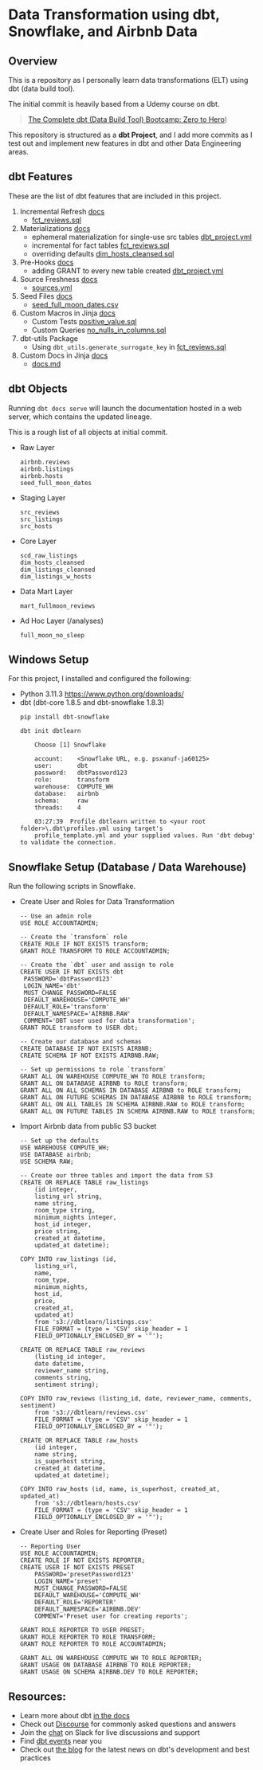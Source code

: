# Data Transformation using dbt, Snowflake, and Airbnb Data

## Overview

This is a repository as I personally learn data transformations (ELT) using dbt (data build tool).

The initial commit is heavily based from a Udemy course on dbt.
> [The Complete dbt (Data Build Tool) Bootcamp: Zero to Hero](https://www.udemy.com/course/complete-dbt-data-build-tool-bootcamp-zero-to-hero-learn-dbt/))

This repository is structured as a __dbt Project__, and I add more commits as I test out and implement new features in dbt and other Data Engineering areas.

## dbt Features

These are the list of dbt features that are included in this project.

1. Incremental Refresh [docs](https://docs.getdbt.com/docs/build/incremental-models)
   - [fct_reviews.sql](models/fct/fct_reviews.sql#L3)
1. Materializations [docs](https://docs.getdbt.com/docs/build/materializations)
   - ephemeral materialization for single-use src tables [dbt_project.yml](dbt_project.yml#L41-42)
   - incremental for fact tables [fct_reviews.sql](models/fct/fct_reviews.sql#L3)
   - overriding defaults [dim_hosts_cleansed.sql](models/dim/dim_hosts_cleansed.sql#L3)
1. Pre-Hooks [docs](https://docs.getdbt.com/reference/resource-configs/pre-hook-post-hook)
   - adding GRANT to every new table created [dbt_project.yml](dbt_project.yml#L40)
1. Source Freshness [docs](https://docs.getdbt.com/docs/deploy/source-freshness)
   - [sources.yml](models/sources.yml#L16-18)
1. Seed Files [docs](https://docs.getdbt.com/docs/build/seeds)
   - [seed_full_moon_dates.csv](seeds/seed_full_moon_dates.csv)
1. Custom Macros in Jinja [docs](https://docs.getdbt.com/docs/build/jinja-macros)
   - Custom Tests [positive_value.sql](macros/positive_value.sql)
   - Custom Queries [no_nulls_in_columns.sql](macros/no_nulls_in_columns.sql)
1. dbt-utils Package
   - Using `dbt_utils.generate_surrogate_key` in [fct_reviews.sql](models/fct/fct_reviews.sql#L14)
1. Custom Docs in Jinja [docs](https://docs.getdbt.com/reference/dbt-jinja-functions/doc)
   - [docs.md](models/docs.md)

## dbt Objects

Running `dbt docs serve` will launch the documentation hosted in a web server, which contains the updated lineage.

This is a rough list of all objects at initial commit.

* Raw Layer
    ```
    airbnb.reviews
    airbnb.listings
    airbnb.hosts
    seed_full_moon_dates
    ```
* Staging Layer
    ```
    src_reviews
    src_listings
    src_hosts
    ```
* Core Layer
    ```
    scd_raw_listings
    dim_hosts_cleansed
    dim_listings_cleansed
    dim_listings_w_hosts
    ```
* Data Mart Layer
    ```
    mart_fullmoon_reviews
    ```
* Ad Hoc Layer (/analyses)
    ```
    full_moon_no_sleep
    ```

## Windows Setup

For this project, I installed and configured the following:

* Python 3.11.3 https://www.python.org/downloads/
* dbt (dbt-core 1.8.5 and dbt-snowflake 1.8.3)
    ```
    pip install dbt-snowflake
    
    dbt init dbtlearn
    
        Choose [1] Snowflake
        
        account:    <Snowflake URL, e.g. psxanuf-ja60125>
        user:       dbt
        password:   dbtPassword123
        role:       transform
        warehouse:  COMPUTE_WH
        database:   airbnb
        schema:     raw
        threads:    4
        
        03:27:39  Profile dbtlearn written to <your root folder>\.dbt\profiles.yml using target's 
        profile_template.yml and your supplied values. Run 'dbt debug' to validate the connection.
    ```

## Snowflake Setup (Database / Data Warehouse)

Run the following scripts in Snowflake.

* Create User and Roles for Data Transformation
    ```
    -- Use an admin role
    USE ROLE ACCOUNTADMIN;

    -- Create the `transform` role
    CREATE ROLE IF NOT EXISTS transform;
    GRANT ROLE TRANSFORM TO ROLE ACCOUNTADMIN;

    -- Create the `dbt` user and assign to role
    CREATE USER IF NOT EXISTS dbt
     PASSWORD='dbtPassword123'
     LOGIN_NAME='dbt'
     MUST_CHANGE_PASSWORD=FALSE
     DEFAULT_WAREHOUSE='COMPUTE_WH'
     DEFAULT_ROLE='transform'
     DEFAULT_NAMESPACE='AIRBNB.RAW'
     COMMENT='DBT user used for data transformation';
    GRANT ROLE transform to USER dbt;

    -- Create our database and schemas
    CREATE DATABASE IF NOT EXISTS AIRBNB;
    CREATE SCHEMA IF NOT EXISTS AIRBNB.RAW;

    -- Set up permissions to role `transform`
    GRANT ALL ON WAREHOUSE COMPUTE_WH TO ROLE transform;
    GRANT ALL ON DATABASE AIRBNB to ROLE transform;
    GRANT ALL ON ALL SCHEMAS IN DATABASE AIRBNB to ROLE transform;
    GRANT ALL ON FUTURE SCHEMAS IN DATABASE AIRBNB to ROLE transform;
    GRANT ALL ON ALL TABLES IN SCHEMA AIRBNB.RAW to ROLE transform;
    GRANT ALL ON FUTURE TABLES IN SCHEMA AIRBNB.RAW to ROLE transform;
    ```
* Import Airbnb data from public S3 bucket
    ```
    -- Set up the defaults
    USE WAREHOUSE COMPUTE_WH;
    USE DATABASE airbnb;
    USE SCHEMA RAW;

    -- Create our three tables and import the data from S3
    CREATE OR REPLACE TABLE raw_listings
        (id integer,
        listing_url string,
        name string,
        room_type string,
        minimum_nights integer,
        host_id integer,
        price string,
        created_at datetime,
        updated_at datetime);

    COPY INTO raw_listings (id,
        listing_url,
        name,
        room_type,
        minimum_nights,
        host_id,
        price,
        created_at,
        updated_at)
        from 's3://dbtlearn/listings.csv'
        FILE_FORMAT = (type = 'CSV' skip_header = 1
        FIELD_OPTIONALLY_ENCLOSED_BY = '"');

    CREATE OR REPLACE TABLE raw_reviews
        (listing_id integer,
        date datetime,
        reviewer_name string,
        comments string,
        sentiment string);

    COPY INTO raw_reviews (listing_id, date, reviewer_name, comments, sentiment)
        from 's3://dbtlearn/reviews.csv'
        FILE_FORMAT = (type = 'CSV' skip_header = 1
        FIELD_OPTIONALLY_ENCLOSED_BY = '"');

    CREATE OR REPLACE TABLE raw_hosts
        (id integer,
        name string,
        is_superhost string,
        created_at datetime,
        updated_at datetime);

    COPY INTO raw_hosts (id, name, is_superhost, created_at, updated_at)
        from 's3://dbtlearn/hosts.csv'
        FILE_FORMAT = (type = 'CSV' skip_header = 1
        FIELD_OPTIONALLY_ENCLOSED_BY = '"');
    ```
* Create User and Roles for Reporting (Preset)
    ```
    -- Reporting User
    USE ROLE ACCOUNTADMIN;
    CREATE ROLE IF NOT EXISTS REPORTER;
    CREATE USER IF NOT EXISTS PRESET
        PASSWORD='presetPassword123'
        LOGIN_NAME='preset'
        MUST_CHANGE_PASSWORD=FALSE
        DEFAULT_WAREHOUSE='COMPUTE_WH'
        DEFAULT_ROLE='REPORTER'
        DEFAULT_NAMESPACE='AIRBNB.DEV'
        COMMENT='Preset user for creating reports';

    GRANT ROLE REPORTER TO USER PRESET;
    GRANT ROLE REPORTER TO ROLE TRANSFORM;
    GRANT ROLE REPORTER TO ROLE ACCOUNTADMIN;

    GRANT ALL ON WAREHOUSE COMPUTE_WH TO ROLE REPORTER;
    GRANT USAGE ON DATABASE AIRBNB TO ROLE REPORTER;
    GRANT USAGE ON SCHEMA AIRBNB.DEV TO ROLE REPORTER;
    ```

## Resources:
- Learn more about dbt [in the docs](https://docs.getdbt.com/docs/introduction)
- Check out [Discourse](https://discourse.getdbt.com/) for commonly asked questions and answers
- Join the [chat](https://community.getdbt.com/) on Slack for live discussions and support
- Find [dbt events](https://events.getdbt.com) near you
- Check out [the blog](https://blog.getdbt.com/) for the latest news on dbt's development and best practices
